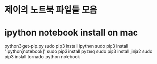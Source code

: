 # 제이의 노트북 파일들 모음

# ipython notebook install on mac

python3 get-pip.py
sudo pip3 install ipython
sudo pip3 install "ipython[notebook]"
sudo pip3 install pyzmq
sudo pip3 install jinja2
sudo pip3 install tornado
ipython notebook

